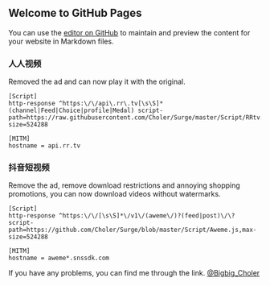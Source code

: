 ## Welcome to GitHub Pages

You can use the [editor on GitHub](https://github.com/Choler/Surge/edit/master/README.md) to maintain and preview the content for your website in Markdown files.

### 人人视频

Removed the ad and can now play it with the original.

```
[Script]
http-response ^https:\/\/api\.rr\.tv[\s\S]*(channel|Feed|Choice|profile|Medal) script-path=https://raw.githubusercontent.com/Choler/Surge/master/Script/RRtv.js,max-size=524288

[MITM]
hostname = api.rr.tv
```

### 抖音短视频

Remove the ad, remove download restrictions and annoying shopping promotions, you can now download videos without watermarks.

```
[Script]
http-response ^https:\/\/[\s\S]*\/v1\/(aweme\/)?(feed|post)\/\? script-path=https://github.com/Choler/Surge/blob/master/Script/Aweme.js,max-size=524288

[MITM]
hostname = aweme*.snssdk.com
```


If you have any problems, you can find me through the link. [@Bigbig_Choler](https://t.me/Bigbig_Choler)
